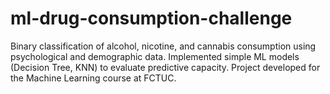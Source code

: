 # ml-drug-consumption-challenge
Binary classification of alcohol, nicotine, and cannabis consumption using psychological and demographic data. Implemented simple ML models (Decision Tree, KNN) to evaluate predictive capacity. Project developed for the Machine Learning course at FCTUC.

